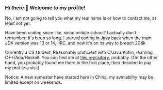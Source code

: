 ### Hi there 👋 Welcome to my profile!
No, I am not going to tell you what my real name is or how to contact me, at least not yet.

Have been coding since like, since middle school? I actually don't remember, it's been so long. I started coding in Java back when the main JDK version was 13 or 14, IIRC, and now it's on its way to breach 20:joy:

Currently a CS student, Reasonably proficient with C/Java/Kotlin, learning C++/Ada/Haskell. You can find me at [this repository](https://github.com/TheAlgorithms/C), probably. (On the other hand, you probably found me there in the first place, then decided to pay my profile a visit)

Notice: A new semester have started here in China, my availability may be limited except on weekends.
<!--
**CascadingCascade/CascadingCascade** is a ✨ _special_ ✨ repository because its `README.md` (this file) appears on your GitHub profile.

Here are some ideas to get you started:

- 🔭 I’m currently working on ...
- 🌱 I’m currently learning ...
- 👯 I’m looking to collaborate on ...
- 🤔 I’m looking for help with ...
- 💬 Ask me about ...
- 📫 How to reach me: ...
- 😄 Pronouns: ...
- ⚡ Fun fact: ...
-->
